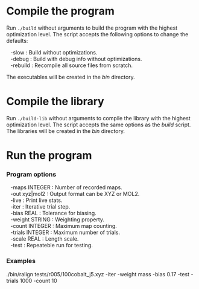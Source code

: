 Compile the program
===================

Run `./build` without arguments to build the program with the highest
optimization level. The script accepts the following options to change the
defaults:

&ensp; -slow : Build without optimizations.  
&ensp; -debug : Build with debug info without optimizations.  
&ensp; -rebuild : Recompile all source files from scratch.  

The executables will be created in the *bin* directory.

Compile the library
===================

Run `./build-lib` without arguments to compile the library with the highest
optimization level. The script accepts the same options as the *build* script.
The libraries will be created in the *bin* directory.

Run the program
===============

### Program options

&ensp; -maps INTEGER : Number of recorded maps.  
&ensp; -out xyz|mol2 : Output format can be XYZ or MOL2.  
&ensp; -live : Print live stats.  
&ensp; -iter : Iterative trial step.  
&ensp; -bias REAL : Tolerance for biasing.  
&ensp; -weight STRING : Weighting property.  
&ensp; -count INTEGER : Maximum map counting.  
&ensp; -trials INTEGER : Maximum number of trials.  
&ensp; -scale REAL : Length scale.  
&ensp; -test : Repeateble run for testing.  
 
### Examples
 
./bin/ralign tests/r005/100cobalt_j5.xyz -iter -weight mass -bias 0.17 -test -trials 1000 -count 10
